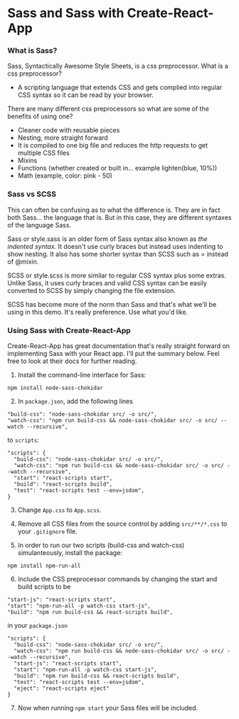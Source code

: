 # Sass and Sass with Create-React-App

### What is Sass?

Sass, Syntactically Awesome Style Sheets, is a css preprocessor. What is a css preprocessor? 
- A scripting language that extends CSS and gets complied into regular CSS syntax so it can be read by your browser.

There are many different css preprocessors so what are some of the benefits of using one?
- Cleaner code with reusable pieces
- Nesting, more straight forward
- It is compiled to one big file and reduces the http requests to get multiple CSS files
- Mixins
- Functions (whether created or built in… example lighten(blue, 10%))
- Math (example, color: pink - 50)

### Sass vs SCSS

This can often be confusing as to what the difference is. They are in fact both Sass... the language that is. But in this case, they are different syntaxes of the language Sass.

Sass or style.sass is an older form of Sass syntax also known as *the indented syntax*. It doesn't use curly braces but instead uses indenting to show nesting. It also has some shorter syntax than SCSS such as = instead of @mixin. 

SCSS or style.scss is more similar to regular CSS syntax plus some extras. Unlike Sass, it uses curly braces and valid CSS syntax can be easily converted to SCSS by simply changing the file extension. 

SCSS has become more of the norm than Sass and that's what we'll be using in this demo. It's really preference. Use what you'd like.

### Using Sass with Create-React-App

Create-React-App has great documentation that's really straight forward on implementing Sass with your React app. I'll put the summary below. Feel free to look at their docs for further reading.

1. Install the command-line interface for Sass:

```npm install node-sass-chokidar```

2. In ```package.json```, add the following lines 

 ```
"build-css": "node-sass-chokidar src/ -o src/",
"watch-css": "npm run build-css && node-sass-chokidar src/ -o src/ --watch --recursive",
``` 

to ```scripts```:

  ```
  "scripts": {
    "build-css": "node-sass-chokidar src/ -o src/",
    "watch-css": "npm run build-css && node-sass-chokidar src/ -o src/ --watch --recursive",
    "start": "react-scripts start",
    "build": "react-scripts build",
    "test": "react-scripts test --env=jsdom",
  }
```   

3. Change ```App.css``` to ```App.scss```.

4. Remove all CSS files from the source control by adding ```src/**/*.css``` to your ```.gitignore``` file.

5. In order to run our two scripts (build-css and watch-css) simulanteously, install the package:

 ```npm install npm-run-all```

6. Include the CSS preprocessor commands by changing the start and build scripts to be

```
"start-js": "react-scripts start",
"start": "npm-run-all -p watch-css start-js",
"build": "npm run build-css && react-scripts build",
```

in your ```package.json```

```
"scripts": {
  "build-css": "node-sass-chokidar src/ -o src/",
  "watch-css": "npm run build-css && node-sass-chokidar src/ -o src/ --watch --recursive",
  "start-js": "react-scripts start",
  "start": "npm-run-all -p watch-css start-js",
  "build": "npm run build-css && react-scripts build",
  "test": "react-scripts test --env=jsdom",
  "eject": "react-scripts eject"
}
```

7. Now when running ```npm start``` your Sass files will be included.